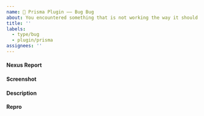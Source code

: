 ```yaml
---
name: 🐛 Prisma Plugin –– Bug Bug
about: You encountered something that is not working the way it should
title: ''
labels:
  - type/bug
  - plugin/prisma
assignees: ''
---
```


<!--    Instructions                                -->
<!--                                                -->
<!-- 1. Remove sections/details you do not complete -->
<!-- 2. Add sections/details useful to you          -->

#### Nexus Report <!-- Copy the result of `$ nexus report` to this section -->

#### Screenshot

#### Description <!-- If screenshot not obvious enough -->

#### Repro <!-- Steps or repo link -->
